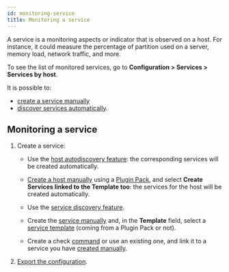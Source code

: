 ```yaml
---
id: monitoring-service
title: Monitoring a service
---
```


A service is a monitoring aspects or indicator that is observed on a host. For instance, it could measure the percentage of partition used on a server, memory load, network traffic, and more.

To see the list of monitored services, go to **Configuration > Services > Services by host**.

It is possible to:

- [create a service manually](create-service-manually.md)
- [discover services automatically](create-service-automatically.md).

## Monitoring a service

1. Create a service:

    - Use the [host autodiscovery feature](../discovery/description): the corresponding services will be created automatically.

    - [Create a host manually](../monitoring-hosts/create-host-manually.md) using a [Plugin Pack](../plugin-packs), and select **Create Services linked to the Template too**: the services for the host will be created automatically.

    - Use the [service discovery feature](create-service-automatically.md).

    - Create the [service manually](create-service-manually.md) and, in the **Template** field, select a [service template](service-template.md) (coming from a Plugin Pack or not).

    - Create a check [command](../generic-object-actions/commands.md) or use an existing one, and link it to a service you have [created manually](create-service-manually.md).


2. [Export the configuration](../monitoring-hosts/export-configuration.md).